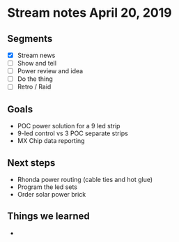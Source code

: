 # Stream notes April 20, 2019

## Segments

- [x] Stream news
- [ ] Show and tell
- [ ] Power review and idea
- [ ] Do the thing
- [ ] Retro / Raid

## Goals

- POC power solution for a 9 led strip
- 9-led control vs 3 POC separate strips
- MX Chip data reporting 

## Next steps

- Rhonda power routing (cable ties and hot glue)
- Program the led sets
- Order solar power brick

## Things we learned

-
